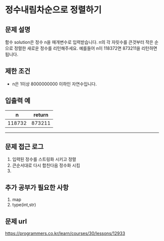
   
# 정수내림차순으로 정렬하기

## 문제 설명
함수 solution은 정수 n을 매개변수로 입력받습니다. n의 각 자릿수를 큰것부터 작은 순으로 정렬한 새로운 정수를 리턴해주세요. 예를들어 n이 118372면 873211을 리턴하면 됩니다.

## 제한 조건

- n은 1이상 8000000000 이하인 자연수입니다.

## 입출력 예

|n|return|
|----|----|
|118732|873211|
----

## 문제 접근 로그
1. 입력된 정수를 스트링화 시키고 정렬
2. 큰순서대로 다시 합친다음 정수화 시킴
3. 

## 추가 공부가 필요한 사항
1. map
2. type(int,str)

## 문제 url
https://programmers.co.kr/learn/courses/30/lessons/12933